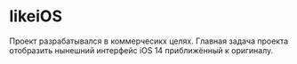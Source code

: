 # likeiOS
Проект разрабатывался в коммерчесикх целях. Главная задача проекта отобразить нынешний интерфейс iOS 14 приближённый к оригиналу.
